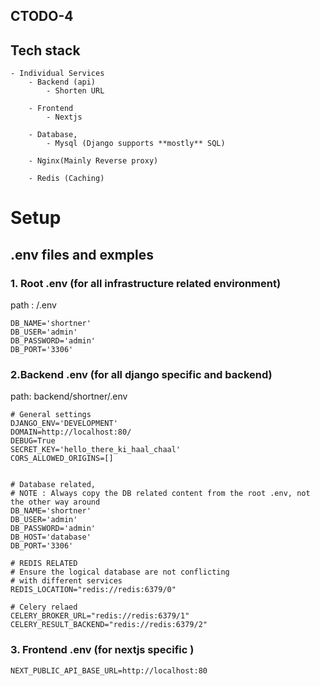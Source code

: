 ## CTODO-4

## Tech stack  
    - Individual Services
        - Backend (api)
            - Shorten URL
            
        - Frontend
            - Nextjs
        
        - Database,
            - Mysql (Django supports **mostly** SQL)       
        
        - Nginx(Mainly Reverse proxy)

        - Redis (Caching)
            


# Setup

## .env files and exmples
### 1. Root .env (for all infrastructure related environment)
path : /.env
```
DB_NAME='shortner'
DB_USER='admin'
DB_PASSWORD='admin'
DB_PORT='3306'
```

### 2.Backend .env (for all django specific and backend)
path: backend/shortner/.env
```
# General settings
DJANGO_ENV='DEVELOPMENT'
DOMAIN=http://localhost:80/
DEBUG=True
SECRET_KEY='hello_there_ki_haal_chaal'
CORS_ALLOWED_ORIGINS=[]


# Database related,
# NOTE : Always copy the DB related content from the root .env, not the other way around
DB_NAME='shortner'
DB_USER='admin'
DB_PASSWORD='admin'
DB_HOST='database'
DB_PORT='3306'

# REDIS RELATED
# Ensure the logical database are not conflicting 
# with different services
REDIS_LOCATION="redis://redis:6379/0"

# Celery relaed
CELERY_BROKER_URL="redis://redis:6379/1"
CELERY_RESULT_BACKEND="redis://redis:6379/2"
```

### 3. Frontend .env (for nextjs specific )
```
NEXT_PUBLIC_API_BASE_URL=http://localhost:80
```